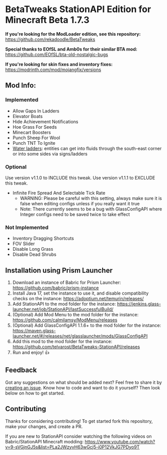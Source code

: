 # BetaTweaks StationAPI Edition for Minecraft Beta 1.7.3

**If you're looking for the ModLoader edition, see this repository:** https://github.com/rekadoodle/BetaTweaks

**Special thanks to EOfSL and Amb0s for their similar BTA mod:** https://github.com/EOfSL/bta-old-nostalgic-bugs

**If you're looking for skin fixes and inventory fixes:** https://modrinth.com/mod/mojangfix/versions

## Mod Info:

### Implemented
* Allow Gaps In Ladders
* Elevator Boats
* Hide Achievement Notifications
* Hoe Grass For Seeds
* Minecart Boosters
* Punch Sheep For Wool
* Punch TNT To Ignite
* [Water ladders](https://minecraft.fandom.com/wiki/Tutorials/Water_ladder): entities can get into fluids through the south-east corner or into some sides via signs/ladders

### Optional
Use version v1.1.0 to INCLUDE this tweak.
Use version v1.1.1 to EXCLUDE this tweak.
* Infinite Fire Spread And Selectable Tick Rate
  * WARNING: Please be careful with this setting, always make sure it is false when editing configs unless if you really want it true
  * Note: There currently seems to be a bug with GlassConfigAPI where Integer configs need to be saved twice to take effect

### Not Implemented
* Inventory Dragging Shortcuts
* FOV Slider
* Disable Long Grass
* Disable Dead Shrubs

## Installation using Prism Launcher

1. Download an instance of Babric for Prism Launcher: https://github.com/babric/prism-instance
2. Install Java 17, set the instance to use it, and disable compatibility checks on the instance: https://adoptium.net/temurin/releases/
3. Add StationAPI to the mod folder for the instance: https://jenkins.glass-launcher.net/job/StationAPI/lastSuccessfulBuild/
4. (Optional) Add Mod Menu to the mod folder for the instance: https://github.com/calmilamsy/ModMenu/releases
5. (Optional) Add GlassConfigAPI 1.1.6+ to the mod folder for the instance: https://maven.glass-launcher.net/#/releases/net/glasslauncher/mods/GlassConfigAPI
6. Add this mod to the mod folder for the instance: https://github.com/telvarost/BetaTweaks-StationAPI/releases
7. Run and enjoy! 👍

## Feedback

Got any suggestions on what should be added next? Feel free to share it by [creating an issue](https://github.com/telvarost/BetaTweaks-StationAPI/issues/new). Know how to code and want to do it yourself? Then look below on how to get started.

## Contributing

Thanks for considering contributing! To get started fork this repository, make your changes, and create a PR. 

If you are new to StationAPI consider watching the following videos on Babric/StationAPI Minecraft modding: https://www.youtube.com/watch?v=9-sVGjnGJ5s&list=PLa2JWzyvH63wGcj5-i0P12VkJG7PDyo9T
